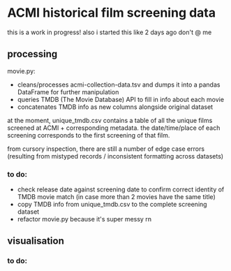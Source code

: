 # ACMI historical film screening data 
this is a work in progress! also i started this like 2 days ago don't @ me
## processing

movie.py:

* cleans/processes acmi-collection-data.tsv and dumps it into a pandas DataFrame for further manipulation
* queries TMDB (The Movie Database) API to fill in info about each movie
* concatenates TMDB info as new columns alongside original dataset

at the moment, unique_tmdb.csv contains a table of all the unique films screened at ACMI + corresponding metadata. the date/time/place of each screening corresponds to the first screening of that film.

from cursory inspection, there are still a number of edge case errors (resulting from mistyped records / inconsistent formatting across datasets)

### to do:

* check release date against screening date to confirm correct identity of TMDB movie match (in case more than 2 movies have the same title)
* copy TMDB info from unique_tmdb.csv to the complete screening dataset
* refactor movie.py because it's super messy rn

## visualisation
### to do: